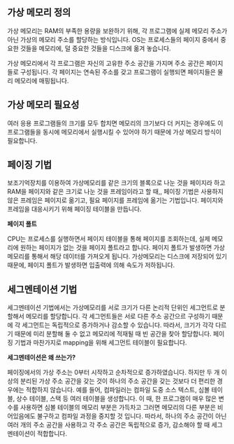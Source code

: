 ## 가상 메모리 정의

가상 메모리는 RAM의 부족한 용량을 보완하기 위해, 각 프로그램에 실제 메모리 주소가 아닌 가상의 메모리 주소를 할당하는 방식입니다. OS는 프로세스들의 페이지 중에서 중요한 것들을 메모리에, 덜 중요한 것들을 디스크에 옮겨 놓습니다.

가상 메모리에서 각 프로그램은 자신의 고유한 주소 공간을 가지며 주소 공간은 페이지들로 구성됩니다. 각 페이지는 연속된 주소를 갖고 프로그램이 실행되면 페이지들은 물리 메모리에 매핑됩니다.

## 가상 메모리 필요성

여러 응용 프로그램들의 크기를 모두 합치면 메모리의 크기보다 더 커지는 경우에도 이 프로그램들을 동시에 메모리에서 실행시킬 수 있어야 하기 때문에 가상 메모리 방식이 필요합니다.

## 페이징 기법

보조기억장치를 이용하여 가상메모리를 같은 크기의 블록으로 나눈 것을 페이지라 하고 RAM을 페이지와 같은 크기로 나눈 것을 프레임이라고 할 때,, 페이징 기법은 사용하지 않은 프레임은 페이지로 옮기고, 필요 페이지를 프레임에 옮기는 기법입니다. 페이지와 프레임을 대응시키기 위해 페이징 테이블을 만듭니다.

**페이지 폴트**

CPU는 프로세스를 실행하면서 페이지 테이블을 통해 페이지를 조회하는데, 실제 메모리에 원하는 페이지가 없는 것을 페이지 폴트라고 합니다. 페이지 폴트가 발생하면 가상메모리를 통해서 해당 데이터를 가져오게 됩니다. 가상메모리는 디스크에 저장되어 있기 때문에, 페이지 폴트가 발생하면 입출력에 의해 속도가 저하됩니다.

## 세그멘테이션 기법

세그멘테이션 기법에서는 가상메모리를 서로 크기가 다른 논리적 단위인 세그먼트로 분할해서 메모리를 할당합니다. 각 세그먼트들은 서로 다른 주소 공간으르 구성하기 때문에 각 세그먼트는 독립적으로 증가하거나 감소할 수 있습니다. 따라서, 크기가 각각 다르기 때문에 미리 분할해 둘 수 없고 메모리에 적재될 때 빈 공간을 찾아 할당합니다. 페이징 기법과 마찬가지로 mapping을 위해 세그먼트 테이블이 필요합니다.

**세그멘테이션은 왜 쓰는가?**

페이징에서의 가상 주소는 0부터 시작하고 순차적으로 증가하였습니다. 하지만 두 개 이상의 분리된 가상 주소 공간을 갖는 것이 하나의 주소 공간을 갖는 것보다 더 편리한 경우에는 적합하지 않습니다. 예를 들어, 컴파일러는 컴파일 도중 소스 텍스트, 심볼 테이블, 상수 테이블, 스택 등 여러 테이블을 생성합니다. 이 때, 한 프로그램이 매우 많은 변수를 사용하면 심볼 테이블의 메모리 부분은 가득차고 그러면 메모리의 다른 부분은 비어있음에도 불구하고 컴파일 과정을 중지할 것 입니다. 따라서, 하나의 주소 공간이 아닌 여러 개의 주소 공간을 사용하고 각 주소 공간은 독립적으로 증가, 감소해야 할 때 세그멘테이션이 적합합니다.